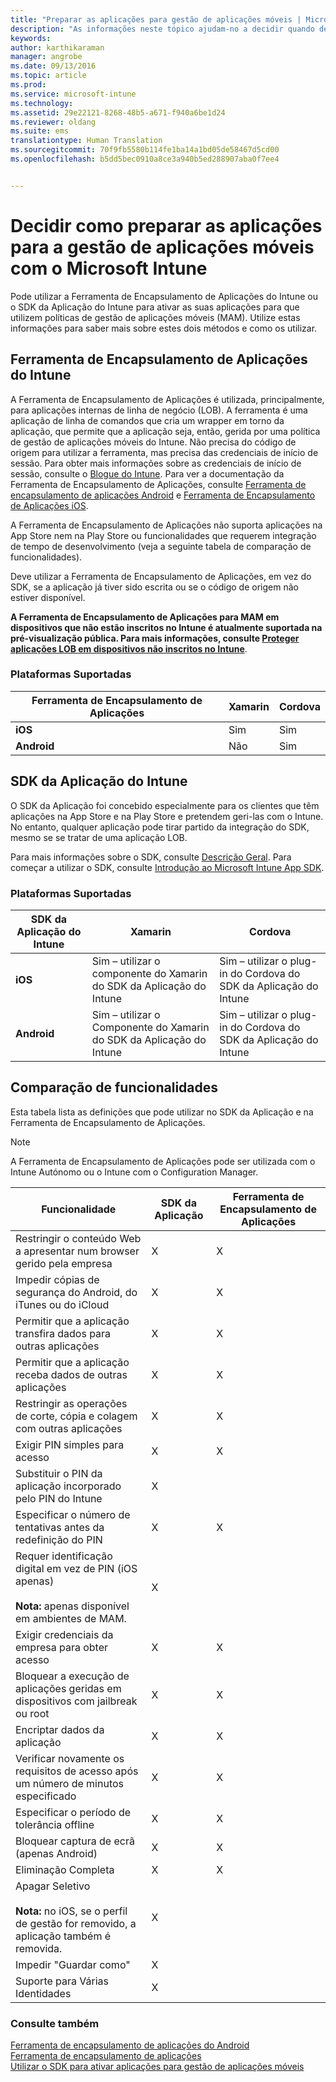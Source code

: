 ```yaml
---
title: "Preparar as aplicações para gestão de aplicações móveis | Microsoft Intune"
description: "As informações neste tópico ajudam-no a decidir quando deve utilizar a ferramenta de encapsulamento de aplicações e o SDK da Aplicação para permitir que as suas aplicações de linha de negócio personalizadas utilizem políticas de gestão de aplicações móveis."
keywords: 
author: karthikaraman
manager: angrobe
ms.date: 09/13/2016
ms.topic: article
ms.prod: 
ms.service: microsoft-intune
ms.technology: 
ms.assetid: 29e22121-8268-48b5-a671-f940a6be1d24
ms.reviewer: oldang
ms.suite: ems
translationtype: Human Translation
ms.sourcegitcommit: 70f9fb5580b114fe1ba14a1bd05de58467d5cd00
ms.openlocfilehash: b5dd5bec0910a8ce3a940b5ed288907aba0f7ee4


---
```


# Decidir como preparar as aplicações para a gestão de aplicações móveis com o Microsoft Intune
Pode utilizar a Ferramenta de Encapsulamento de Aplicações do Intune ou o SDK da Aplicação do Intune para ativar as suas aplicações para que utilizem políticas de gestão de aplicações móveis (MAM). Utilize estas informações para saber mais sobre estes dois métodos e como os utilizar.

## Ferramenta de Encapsulamento de Aplicações do Intune
A Ferramenta de Encapsulamento de Aplicações é utilizada, principalmente, para aplicações internas de linha de negócio (LOB). A ferramenta é uma aplicação de linha de comandos que cria um wrapper em torno da aplicação, que permite que a aplicação seja, então, gerida por uma política de gestão de aplicações móveis do Intune. Não precisa do código de origem para utilizar a ferramenta, mas precisa das credenciais de início de sessão.  Para obter mais informações sobre as credenciais de início de sessão, consulte o [Blogue do Intune](https://blogs.technet.microsoft.com/enterprisemobility/2015/02/25/how-to-obtain-the-prerequisites-for-the-intune-app-wrapping-tool-for-ios/). Para ver a documentação da Ferramenta de Encapsulamento de Aplicações, consulte [Ferramenta de encapsulamento de aplicações Android](prepare-android-apps-for-mobile-application-management-with-the-microsoft-intune-app-wrapping-tool.md) e [Ferramenta de Encapsulamento de Aplicações iOS](prepare-ios-apps-for-mobile-application-management-with-the-microsoft-intune-app-wrapping-tool.md).

A Ferramenta de Encapsulamento de Aplicações não suporta aplicações na App Store nem na Play Store ou funcionalidades que requerem integração de tempo de desenvolvimento (veja a seguinte tabela de comparação de funcionalidades).

Deve utilizar a Ferramenta de Encapsulamento de Aplicações, em vez do SDK, se a aplicação já tiver sido escrita ou se o código de origem não estiver disponível.

**A Ferramenta de Encapsulamento de Aplicações para MAM em dispositivos que não estão inscritos no Intune é atualmente suportada na pré-visualização pública. Para mais informações, consulte [Proteger aplicações LOB em dispositivos não inscritos no Intune](protect-line-of-business-apps-and-data-on-devices-not-enrolled-in-microsoft-intune.md)**.

### Plataformas Suportadas

|**Ferramenta de Encapsulamento de Aplicações** | **Xamarin** |**Cordova** |
|------|----|----|
|**iOS** |Sim|Sim|
|**Android**| Não |Sim|
## SDK da Aplicação do Intune
O SDK da Aplicação foi concebido especialmente para os clientes que têm aplicações na App Store e na Play Store e pretendem geri-las com o Intune. No entanto, qualquer aplicação pode tirar partido da integração do SDK, mesmo se se tratar de uma aplicação LOB.

Para mais informações sobre o SDK, consulte [Descrição Geral](/intune/develop/intune-app-sdk). Para começar a utilizar o SDK, consulte [Introdução ao Microsoft Intune App SDK](/intune/develop/intune-app-sdk-get-started).

### Plataformas Suportadas
|**SDK da Aplicação do Intune** |**Xamarin** |**Cordova**
|------|----|----|
|**iOS**|Sim – utilizar o componente do Xamarin do SDK da Aplicação do Intune|Sim – utilizar o plug-in do Cordova do SDK da Aplicação do Intune|
|**Android**| Sim – utilizar o Componente do Xamarin do SDK da Aplicação do Intune|Sim – utilizar o plug-in do Cordova do SDK da Aplicação do Intune|

## Comparação de funcionalidades
Esta tabela lista as definições que pode utilizar no SDK da Aplicação e na Ferramenta de Encapsulamento de Aplicações.

> [!NOTE]
> A Ferramenta de Encapsulamento de Aplicações pode ser utilizada com o Intune Autónomo ou o Intune com o Configuration Manager.

|Funcionalidade|SDK da Aplicação|Ferramenta de Encapsulamento de Aplicações|
|-----------|---------------------|-----------|
|Restringir o conteúdo Web a apresentar num browser gerido pela empresa|X|X|
|Impedir cópias de segurança do Android, do iTunes ou do iCloud|X|X|
|Permitir que a aplicação transfira dados para outras aplicações|X|X|
|Permitir que a aplicação receba dados de outras aplicações|X|X|
|Restringir as operações de corte, cópia e colagem com outras aplicações|X|X|
|Exigir PIN simples para acesso|X|X|
|Substituir o PIN da aplicação incorporado pelo PIN do Intune|X||
|Especificar o número de tentativas antes da redefinição do PIN|X|X|
|Requer identificação digital em vez de PIN (iOS apenas)<br></br>**Nota:** apenas disponível em ambientes de MAM.|X||
|Exigir credenciais da empresa para obter acesso|X|X|
|Bloquear a execução de aplicações geridas em dispositivos com jailbreak ou root|X|X|
|Encriptar dados da aplicação|X|X|
|Verificar novamente os requisitos de acesso após um número de minutos especificado|X|X|
|Especificar o período de tolerância offline|X|X|
|Bloquear captura de ecrã (apenas Android)|X|X|
|Eliminação Completa|X|X|
|Apagar Seletivo <br></br>**Nota:** no iOS, se o perfil de gestão for removido, a aplicação também é removida.|X||
|Impedir "Guardar como" |X||
|Suporte para Várias Identidades|X||
### Consulte também

[Ferramenta de encapsulamento de aplicações do Android](prepare-android-apps-for-mobile-application-management-with-the-microsoft-intune-app-wrapping-tool.md)</br>
[Ferramenta de encapsulamento de aplicações](prepare-ios-apps-for-mobile-application-management-with-the-microsoft-intune-app-wrapping-tool.md)</br>
[Utilizar o SDK para ativar aplicações para gestão de aplicações móveis](use-the-sdk-to-enable-apps-for-mobile-application-management.md)



<!--HONumber=Sep16_HO2-->


